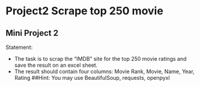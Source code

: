 # Project2 Scrape top 250 movie
##                     Mini Project 2
  Statement:
- The task is to scrap the “IMDB” site for the top 250 movie ratings and save the result on an excel sheet.
- The result should contain four columns: Movie Rank, Movie, Name, Year, Rating
##Hint:
You may use BeautifulSoup, requests, openpyxl

